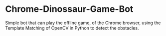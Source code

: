 # Chrome-Dinossaur-Game-Bot
Simple bot that can play the offline game, of the Chrome browser, using the Template Matching of OpenCV in Python to detect the obstacles.
